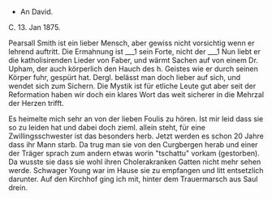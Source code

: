 + An David.

 C. 13. Jan 1875.

Pearsall Smith ist ein lieber Mensch, aber gewiss nicht vorsichtig wenn er lehrend auftritt. Die Ermahnung ist ___1 sein Forte, nicht der ___1 
Nun liebt er die katholisirenden Lieder von Faber, und wärmt Sachen auf von einem Dr. Upham, der auch körperlich den Hauch des h. Geistes wie er durch seinen Körper fuhr, gespürt hat. Dergl. belässt man doch lieber auf sich, und wendet sich zum Sichern. Die Mystik ist für etliche Leute gut aber seit der Reformation haben wir doch ein klares Wort das weit sicherer in die Mehrzal der Herzen trifft.

Es heimelte mich sehr an von der lieben Foulis zu hören. Ist mir leid dass sie so zu leiden hat und dabei doch zieml. allein steht, für eine Zwillingsschwester ist das besonders herb. Jetzt werden es schon 20 Jahre dass ihr Mann starb. Da trug man sie von den Curgbergen herab und einer der Träger sprach zum andern etwas worin "tschattu" vorkam (gestorben). Da wusste sie dass sie wohl ihren Cholerakranken Gatten nicht mehr sehen werde. Schwager Young war im Hause sie zu empfangen und litt entsetzlich darunter. Auf den Kirchhof ging ich mit, hinter dem Trauermarsch aus Saul drein. 